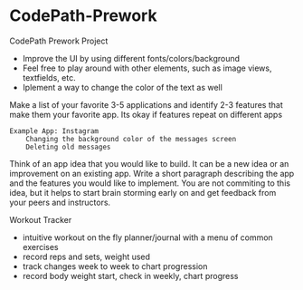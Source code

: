 # CodePath-Prework
CodePath Prework Project

- Improve the UI by using different fonts/colors/background
- Feel free to play around with other elements, such as image views, textfields, etc.
- Iplement a way to change the color of the text as well












 Make a list of your favorite 3-5 applications and identify 2-3 features that make them your favorite app. Its okay if features repeat on different apps

    Example App: Instagram
        Changing the background color of the messages screen
        Deleting old messages

Think of an app idea that you would like to build. It can be a new idea or an improvement on an existing app. Write a short paragraph describing the app and the features you would like to implement. You are not commiting to this idea, but it helps to start brain storming early on and get feedback from your peers and instructors.

Workout Tracker

- intuitive workout on the fly planner/journal with a menu of common exercises
- record reps and sets, weight used
- track changes week to week to chart progression
- record body weight start, check in weekly, chart progress
  

